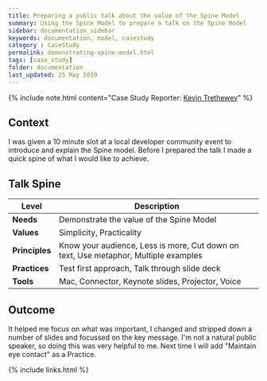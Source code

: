 ```yaml
---
title: Preparing a public talk about the value of the Spine Model
summary: Using the Spine Model to prepare a talk on the Spine Model
sidebar: documentation_sidebar
keywords: documentation, model, casestudy
category : CaseStudy
permalink: demonstrating-spine-model.html
tags: [case_study]
folder: documentation
last_updated: 25 May 2019
---
```


{% include note.html content="Case Study Reporter: [Kevin Trethewey](http://www.twitter.com/kevintrethewey)" %}

## Context

I was given a 10 minute slot at a local developer community event to introduce and explain the Spine model. Before I prepared the talk I made a quick spine of what I would like to achieve.

## Talk Spine

| Level | Description |
|-------|--------|
| **Needs** | Demonstrate the value of the Spine Model |
| **Values** | Simplicity, Practicality |
| **Principles** | Know your audience, Less is more, Cut down on text, Use metaphor, Multiple examples |
| **Practices** | Test first approach, Talk through slide deck |
| **Tools** | Mac, Connector, Keynote slides, Projector, Voice |

## Outcome

It helped me focus on what was important, I changed and stripped down a number of slides and focussed on the key message. I'm not a natural public speaker, so doing this was very helpful to me. Next time I will add "Maintain eye contact" as a Practice.

{% include links.html %}
